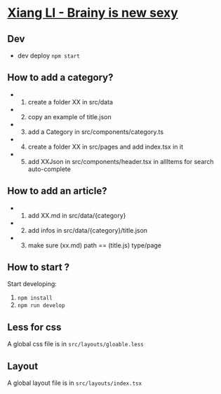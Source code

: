 # [Xiang LI - Brainy is new sexy](https://magiciendecode.fr/)

## Dev

- dev deploy
  `npm start`

## How to add a category?

- 1. create a folder XX in src/data
- 2. copy an example of title.json
- 3. add a Category in src/components/category.ts
- 4. create a folder XX in src/pages and add index.tsx in it
- 5. add XXJson in src/components/header.tsx in allItems for search auto-complete

## How to add an article?

- 1. add XX.md in src/data/{category}
- 2. add infos in src/data/{category}/title.json
- 3. make sure (xx.md) path == (title.js) type/page

## How to start ?

Start developing:

1. `npm install`
1. `npm run develop`

## Less for css

A global css file is in `src/layouts/gloable.less`

## Layout

A global layout file is in `src/layouts/index.tsx`
